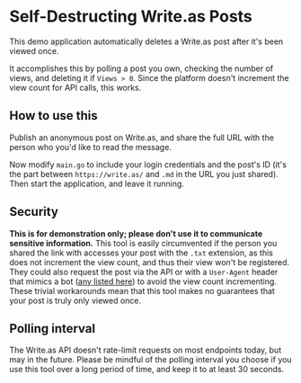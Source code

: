 # Self-Destructing Write.as Posts

This demo application automatically deletes a Write.as post after it's been viewed once.

It accomplishes this by polling a post you own, checking the number of views, and deleting it if `Views > 0`. Since the platform doesn't increment the view count for API calls, this works.

## How to use this

Publish an anonymous post on Write.as, and share the full URL with the person who you'd like to read the message.

Now modify `main.go` to include your login credentials and the post's ID (it's the part between `https://write.as/` and `.md` in the URL you just shared). Then start the application, and leave it running.

## Security

**This is for demonstration only; please don't use it to communicate sensitive information.** This tool is easily circumvented if the person you shared the link with accesses your post with the `.txt` extension, as this does not increment the view count, and thus their view won't be registered. They could also request the post via the API or with a `User-Agent` header that mimics a bot ([any listed here](https://github.com/writeas/web-core/blob/master/bots/bots.go)) to avoid the view count incrementing. These trivial workarounds mean that this tool makes no guarantees that your post is truly only viewed once.

## Polling interval

The Write.as API doesn't rate-limit requests on most endpoints today, but may in the future. Please be mindful of the polling interval you choose if you use this tool over a long period of time, and keep it to at least 30 seconds.
